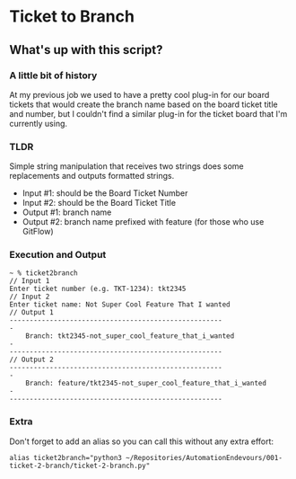 # Ticket to Branch

## What's up with this script?

### A little bit of history
At my previous job we used to have a pretty cool plug-in for our board tickets that would create the branch name based on the board ticket title and number, but I couldn't find a similar plug-in for the ticket board that I'm currently using.

### TLDR
Simple string manipulation that receives two strings does some replacements and outputs formatted strings.
- Input #1: should be the Board Ticket Number
- Input #2: should be the Board Ticket Title
- Output #1: branch name
- Output #2: branch name prefixed with feature (for those who use GitFlow)

### Execution and Output

```
~ % ticket2branch 
// Input 1
Enter ticket number (e.g. TKT-1234): tkt2345
// Input 2
Enter ticket name: Not Super Cool Feature That I wanted
// Output 1
-----------------------------------------------------
-
	Branch: tkt2345-not_super_cool_feature_that_i_wanted
-
-----------------------------------------------------
// Output 2
-----------------------------------------------------
-
	Branch: feature/tkt2345-not_super_cool_feature_that_i_wanted
-
-----------------------------------------------------
```

### Extra 
Don't forget to add an alias so you can call this without any extra effort:

```
alias ticket2branch="python3 ~/Repositories/AutomationEndevours/001-ticket-2-branch/ticket-2-branch.py"
```